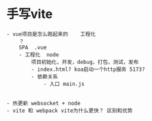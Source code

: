 # 手写vite

    - vue项目是怎么跑起来的    工程化
        ？
        SPA  .vue  
        - 工程化  node
            项目初始化，开发，debug，打包，测试，发布
            - index.html? koa启动一个http服务 5173?
            - 依赖关系
                - 入口 main.js
                

    - 热更新 websocket + node
    - vite 和 webpack vite为什么更快？ 区别和优势